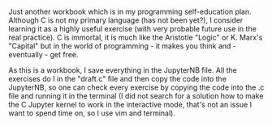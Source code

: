 Just another workbook which is in my programming self-education plan. Although C is not my primary language (has not been yet?), I consider learning it as a highly useful exercise (with very probable future use in the real practice). C is immortal, it is much like the Aristotle "Logic" or K. Marx's "Capital" but in the world of programming - it makes you think and - eventually - get free.

As this is a workbook, I save everything in the JupyterNB file. All the exercises do I in the "draft.c" file and then copy the code into the JupyterNB, so one can check every exercise by copying the code into the .c file and running it in the terminal (I did not search for a solution how to make the C Jupyter kernel to work in the interactive mode, that's not an issue I want to spend time on, so I use vim and terminal).
